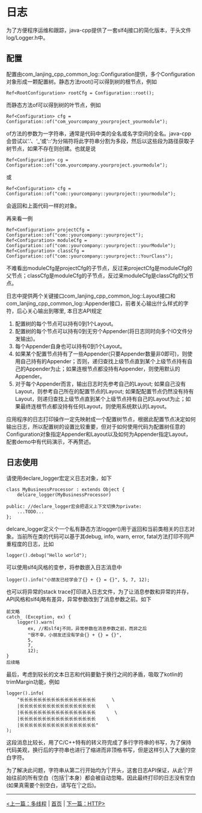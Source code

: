 # 日志 #

为了方便程序运维和跟踪，java-cpp提供了一套slf4j接口的简化版本，于头文件log/Logger.h中。

## 配置 ##

配置由com_lanjing_cpp_common_log::Configuration提供，多个Configuration对象形成一颗配置树。静态方法root()可以得到树的根节点，例如

    Ref<RootConfiguration> rootCfg = Configuration::root();
    
而静态方法of可以得到树的叶节点，例如

    Ref<Configuration> cfg = Configuration::of("com_yourcompany_yourproject_yourmodule");
    
of方法的参数为一字符串，通常是代码中类的全名或名字空间的全名。java-cpp会尝试以‘.’、‘_’或‘::’为分隔符将此字符串分割为多段，然后以这些段为路径获取子树节点，如果不存在则创建。也就是说

    Ref<Configuration> cg = Configuration::of("com.yourcompany.yourproject.yourmodule");
    
或

    Ref<Configuration> cfg = Configuration::of("com::yourcompany::yourproject::yourmodule");

会返回和上面代码一样的对象。

再来看一例

    Ref<Configuration> projectCfg = Configuration::of("com::yourcompany::yourproject");
    Ref<Configuration> moduleCfg = Configuration::of("com::yourcompany::yourproject::yourModule");
    Ref<Configuration> classCfg = Configuration::of("com::yourcompany::yourproject::YourClass");
    
不难看出moduleCfg是projectCfg的子节点，反过来projectCfg是moduleCfg的父节点；classCfg是moduleCfg的子节点，反过来moduleCfg是classCfg的父节点。

日志中提供两个关键接口com_lanjing_cpp_common_log::Layout接口和com_lanjing_cpp_common_log::Appender接口，前者关心输出什么样式的字符，后心关心输出到哪里, 本日志API规定

1. 配置树的每个节点可以持有0到1个Layout。
2. 配置树的每个节点可以持有0到无穷个Appender(将日志同时向多个IO文件分发输出)。
3. 每个Appender自身也可以持有0到1个Layout。
4. 如果某个配置节点持有了一些Appender(只要Appender数量非0即可)，则使用自己持有的Appender；否则，递归查找上级节点直到某个上级节点持有自己的Appender为止；如果连根节点都没持有Appender，则使用默认的Appender。
5. 对于每个Appender而言，输出日志时先参考自己的Layout; 如果自己没有Layout，则参考自己所在的配置节点的Layout; 如果配配置节点仍然没有持有Layout，则递归查找上级节点直到某个上级节点持有自己的Layout为止；如果最终连根节点都没持有任何Layout，则使用系统默认的Layout。

应用程序的日志打印操作一定先映射成一个配置树节点，根据此配置节点决定如何输出日志，所以配置树的设置比较重要，但对于如何使用代码为配置树任意的Configuration对象指定Appender和Layout以及如何为Appender指定Layout，配套demo中有代码演示，不再赘述。

## 日志使用 ##

请使用declare_logger宏定义日志对象，如下

    class MyBusinessProcessor : extends Object {
        delcare_logger(MyBusinessProcessor)
        
    public: //declare_logger宏会把语义上下文切换为private:
        ...TODO...
    };
    
delcare_logger定义个一个私有静态方法logger()用于返回和当前类相关的日志对象。当前所在类的代码可以基于其debug, info, warn, error, fatal方法打印不同严重程度的日志，比如

    logger().debug("Hello world");

可以使用slf4j风格的变参，将参数嵌入日志消息中

    logger().info("小朋友已经学会了{} + {} = {}", 5, 7, 12);
    
也可以将异常的stack trace打印进入日志文件，为了让消息参数和异常的并存，API风格和slf4j略有差异，异常参数改到了消息参数之前。如下

    前文略
    catch_ (Exception, ex) {
        logger().warn(
            ex, //和slf4j不同，异常参数在消息参数之前，而非之后 
            "很不幸，小朋友还没有学会{} + {} = {}", 
            5, 
            7, 
            12);
    }
    后续略
    
最后，考虑到较长的文本日志和代码要勤于换行之间的矛盾，吸取了kotlin的trimMargin功能，例如
    
    logger().info(
        "长长长长长长长长长长长长长长长长长      \
        |长长长长长长长长长长长长长长长长长    \
        |长长长长长长长长长长长长长长长长长       \
        |长长长长长长长长长长长长长长长长长    \
        |长长长长长长长长长长长长长长长长长"
    );

这段消息比较长，用了C/C++特有的转义符完成了多行字符串的书写，为了保持代码美观，换行后的字符串也进行了缩进而非顶格书写，但是这样引入了大量的空白字符。

为了解决此问题，字符串从第二行开始均为'|'开头，这套日志API保证，从此'|'开始往前的所有空白（包括'|'本身）都会被自动忽略，因此最终打印的日志没有空白(如果真需要个别空白，请写在'|'之后)。


----------

[<上一篇：多线程](./threading.md) | [首页](../README.md) | [下一篇：HTTP>](./http.md)
